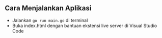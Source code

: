 ## Cara Menjalankan Aplikasi
- Jalankan `go run main.go` di terminal
- Buka index.html dengan bantuan ekstensi live server di Visual Studio Code
